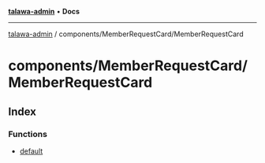 [**talawa-admin**](../../../README.md) • **Docs**

***

[talawa-admin](../../../modules.md) / components/MemberRequestCard/MemberRequestCard

# components/MemberRequestCard/MemberRequestCard

## Index

### Functions

- [default](functions/default.md)
